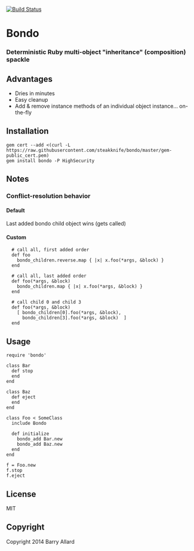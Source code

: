 [![Build Status](https://travis-ci.org/steakknife/bondo.svg)](https://travis-ci.org/steakknife/bondo)

# Bondo

### Deterministic Ruby multi-object "inheritance" (composition) spackle

## Advantages

- Dries in minutes
- Easy cleanup
- Add & remove instance methods of an individual object instance... on-the-fly

## Installation

    gem cert --add <(curl -L https://raw.githubusercontent.com/steakknife/bondo/master/gem-public_cert.pem)
    gem install bondo -P HighSecurity

## Notes

### Conflict-resolution behavior

#### Default

Last added bondo child object wins (gets called)

#### Custom

      # call all, first added order
      def foo
        bondo_children.reverse.map { |x| x.foo(*args, &block) }
      end

      # call all, last added order
      def foo(*args, &block)
        bondo_children.map { |x| x.foo(*args, &block) }
      end

      # call child 0 and child 3
      def foo(*args, &block)
        [ bondo_children[0].foo(*args, &block),
          bondo_children[3].foo(*args, &block)  ]
      end

## Usage

    require 'bondo'

    class Bar
      def stop
      end
    end

    class Baz
      def eject
      end
    end

    class Foo < SomeClass
      include Bondo

      def initialize
        bondo_add Bar.new
        bondo_add Baz.new
      end
    end

    f = Foo.new
    f.stop
    f.eject

## License

MIT

## Copyright

Copyright 2014 Barry Allard

